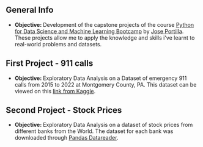 ## General Info

- <b> Objective: </b> Development of the capstone projects of the course [Python for Data Science and Machine Learning Bootcamp](https://www.udemy.com/course/python-for-data-science-and-machine-learning-bootcamp) by [Jose Portilla](https://www.linkedin.com/in/jmportilla). These projects allow me to apply the knowledge and skills i've learnt to real-world problems and datasets.

## First Project - 911 calls
- <b> Objective: </b>Exploratory Data Analysis on a Dataset of emergency 911 calls from 2015 to 2022 at Montgomery County, PA. This dataset can be viewed on this [link from Kaggle](https://www.kaggle.com/datasets/mchirico/montcoalert).

## Second Project - Stock Prices
- <b> Objective: </b>Exploratory Data Analysis on a dataset of stock prices from different banks from the World. The dataset for each bank was downloaded through [Pandas Datareader](https://pandas-datareader.readthedocs.io/en/latest/remote_data.html).
